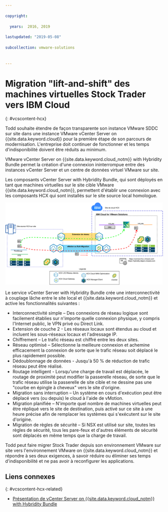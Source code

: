 ```yaml
---

copyright:

  years:  2016, 2019

lastupdated: "2019-05-08"

subcollection: vmware-solutions


---
```


# Migration "lift-and-shift" des machines virtuelles Stock Trader vers IBM Cloud
{: #vcscontent-hcx}

Todd souhaite étendre de façon transparente son instance VMware SDDC sur site dans une instance VMware vCenter Server on {{site.data.keyword.cloud}} pour la première étape de son parcours de modernisation. L'entreprise doit continuer de fonctionner et les temps d'indisponibilité doivent être réduits au minimum.

VMware vCenter Server on {{site.data.keyword.cloud_notm}} with Hybridity Bundle permet la création d'une connexion ininterrompue entre des instances vCenter Server et un centre de données virtuel VMware sur site.

Les composants vCenter Server with Hybridity Bundle, qui sont déployés en tant que machines virtuelles sur le site cible VMware {{site.data.keyword.cloud_notm}}, permettent d'établir une connexion avec les composants HCX qui sont installés sur le site source local homologue.

![vCenter Server with Hybridity Bundle](../../images/vcscontent-hcx.svg "vCenter Server with Hybridity Bundle")

Le service vCenter Server with Hybridity Bundle crée une interconnectivité à couplage lâche entre le site local et {{site.data.keyword.cloud_notm}} et active les fonctionnalités suivantes :

* Interconnectivité simple – Des connexions de réseau logique sont facilement établies sur n'importe quelle connexion physique, y compris l'Internet public, le VPN privé ou Direct Link.
* Extension de couche 2 - Les réseaux locaux sont étendus au cloud et incluent les sous-réseaux locaux et l'adressage IP.
* Chiffrement – Le trafic réseau est chiffré entre les deux sites.
* Réseau optimisé – Sélectionne la meilleure connexion et achemine efficacement la connexion de sorte que le trafic réseau soit déplacé le plus rapidement possible.
* Dédoublonnage de données - Jusqu'à 50 % de réduction de trafic réseau peut être réalisé.
* Routage intelligent - Lorsqu'une charge de travail est déplacée, le routage de proximité peut modifier la passerelle réseau, de sorte que le trafic réseau utilise la passerelle de site cible et ne dessine pas une "courbe en épingle à cheveux" vers le site d'origine.
* Migration sans interruption – Un système en cours d'exécution peut être déplacé vers (ou depuis) le cloud à l'aide de vMotion.
* Migration planifiée – N'importe quel nombre de machines virtuelles peut être répliqué vers le site de destination, puis activé sur ce site à une heure précise afin de remplacer les systèmes qui s'exécutent sur le site d'origine.
* Migration de règles de sécurité – Si NSX est utilisé sur site, toutes les règles de sécurité, tous les pare-feux et d'autres éléments de sécurité sont déplacés en même temps que la charge de travail.

Todd peut faire migrer Stock Trader depuis son environnement VMware sur site vers l'environnement VMware on {{site.data.keyword.cloud_notm}} et répondre à ses deux exigences, à savoir réduire ou éliminer ses temps d'indisponibilité et ne pas avoir à reconfigurer les applications.

## Liens connexes
{: #vcscontent-hcx-related}

* [Présentation de vCenter Server on {{site.data.keyword.cloud_notm}} with Hybridity Bundle](/docs/services/vmwaresolutions/archiref/vcs?topic=vmware-solutions-vcs-hybridity-intro)
